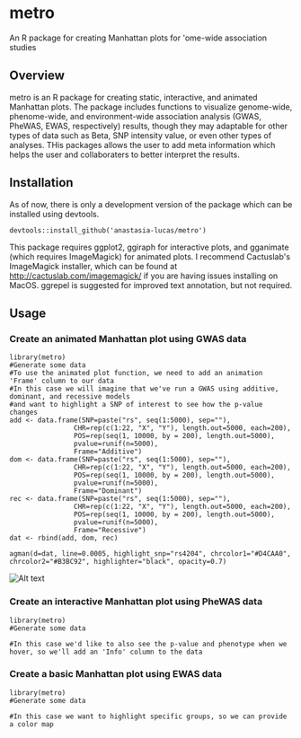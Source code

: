 # metro
An R package for creating Manhattan plots for 'ome-wide association studies

## Overview
metro is an R package for creating static, interactive, and animated Manhattan plots. The package includes functions to visualize genome-wide, phenome-wide, and environment-wide association analysis (GWAS, PheWAS, EWAS, respectively) results, though they may adaptable for other types of data such as Beta, SNP intensity value, or even other types of analyses. THis packages allows the user to add meta information which helps the user and collaboraters to better interpret the results.

## Installation
As of now, there is only a development version of the package which can be installed using devtools.

```devtools::install_github('anastasia-lucas/metro')```

This package requires ggplot2, ggiraph for interactive plots, and gganimate (which requires ImageMagick) for animated plots. I recommend Cactuslab's ImageMagick installer, which can be found at http://cactuslab.com/imagemagick/ if you are having issues installing on MacOS. ggrepel is suggested for improved text annotation, but not required.

## Usage

### Create an animated Manhattan plot using GWAS data

```
library(metro)
#Generate some data
#To use the animated plot function, we need to add an animation 'Frame' column to our data
#In this case we will imagine that we've run a GWAS using additive, dominant, and recessive models
#and want to highlight a SNP of interest to see how the p-value changes
add <- data.frame(SNP=paste("rs", seq(1:5000), sep=""),
                CHR=rep(c(1:22, "X", "Y"), length.out=5000, each=200),
                POS=rep(seq(1, 10000, by = 200), length.out=5000),
                pvalue=runif(n=5000),
                Frame="Additive")
dom <- data.frame(SNP=paste("rs", seq(1:5000), sep=""),
                CHR=rep(c(1:22, "X", "Y"), length.out=5000, each=200),
                POS=rep(seq(1, 10000, by = 200), length.out=5000),
                pvalue=runif(n=5000),
                Frame="Dominant")
rec <- data.frame(SNP=paste("rs", seq(1:5000), sep=""),
                CHR=rep(c(1:22, "X", "Y"), length.out=5000, each=200),
                POS=rep(seq(1, 10000, by = 200), length.out=5000),
                pvalue=runif(n=5000),
                Frame="Recessive")
dat <- rbind(add, dom, rec)

agman(d=dat, line=0.0005, highlight_snp="rs4204", chrcolor1="#D4CAA0", chrcolor2="#B3BC92", highlighter="black", opacity=0.7)
```
![Alt text](https://media.giphy.com/media/6CBiR3JABocVfJx8pO/giphy.gif)

### Create an interactive Manhattan plot using PheWAS data

```
library(metro)
#Generate some data

#In this case we'd like to also see the p-value and phenotype when we hover, so we'll add an 'Info' column to the data

```

### Create a basic Manhattan plot using EWAS data

```
library(metro)
#Generate some data

#In this case we want to highlight specific groups, so we can provide a color map
```
